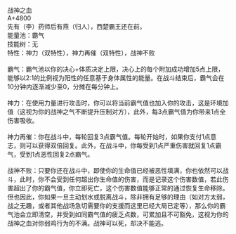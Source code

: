 <title>战神之血</title>
<meta name="GENERATOR" content="WinCHM">
<meta http-equiv="Content-Type" content="text/html; charset=gb2312">
<br>战神之血
<br>A+4800
<br>先有（李）药师后有燕（归人），西楚霸王还在前。
<br>能量池：霸气
<br>技能树：无
<br>特性：神力（双特性），神力再催（双特性），战神不败
<br>
<br>霸气：霸气池以你的决心+体质决定上限，决心上的每个附加成功增加5点上限，能够以2:1的比例视为阳性的任意基于身体属性的能量。在战斗结束后，霸气会在10分钟内逐渐减少至0，分摊在每分钟上。
<br>
<br>神力：在使用力量进行攻击时，你可以将当前霸气值也加入你的攻击，这是环境加值（这视为你的战神之气不断提升压制对方），此外，每3点霸气值为你带来1点全伤害吸收。
<br>
<br>神力再催：你在战斗中，每轮回复3点霸气值。每轮开始时，如果你支付1点意志，则可以获得双倍回复。此外，在战斗中，你每受到1点严重伤害就回复1点霸气，受到1点恶性回复2点霸气。
<br>
<br>战神不败：只要你还在战斗中，即使你的生命值已经被恶性填满，你也依然可以战斗，此时，你不会受到任何超出你生命值的伤害，而是记录这个伤害数值，若此伤害超出了你的霸气值，你立即死亡，这个伤害数值能够正常的通过恢复生命移除。但也因此，你如果一旦主动划水或脱离战斗，除非拥有足够的理由（如对方太弱，战之无趣，或者其他战场急切需要你的支援而这里已经大局已定等），那么你的霸气池会立即清空，并受到如同霸气值的疲乏点数，可累加且不可豁免，这视为你的战神之血对你弱鸡行为的不满。战神可以死，却决不能逃。